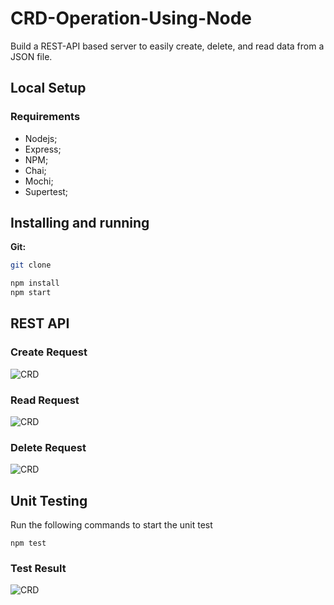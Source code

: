 # CRD-Operation-Using-Node
Build a REST-API based server to easily create, delete, and read data from a JSON file.

## Local Setup

### Requirements
- Nodejs;
- Express;
- NPM;
- Chai;
- Mochi;
- Supertest;


## Installing and running

**Git:**
```bash
git clone

npm install
npm start
```

## REST API 

### Create Request

![CRD](https://github.com/ng404/crd_operation_nodejs/blob/main/ReadMeImages/1.png)

### Read Request

![CRD](https://github.com/ng404/crd_operation_nodejs/blob/main/ReadMeImages/2.png)

### Delete Request

![CRD](https://github.com/ng404/crd_operation_nodejs/blob/main/ReadMeImages/3.png)

## Unit Testing

Run the following commands to start the unit test

```npm test```

### Test Result

![CRD](https://github.com/ng404/crd_operation_nodejs/blob/main/ReadMeImages/4.png)

